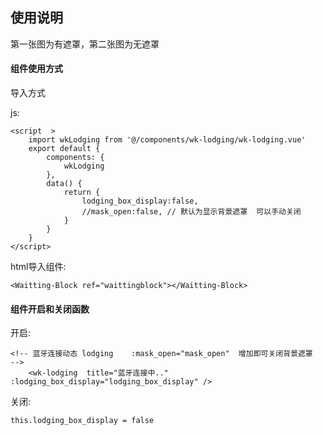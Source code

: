 ## 使用说明
第一张图为有遮罩，第二张图为无遮罩
#### 组件使用方式

导入方式

js:

```
<script  >
	import wkLodging from '@/components/wk-lodging/wk-lodging.vue'
	export default {
		components: { 
			wkLodging
		},
		data() {
			return {
				lodging_box_display:false,
				//mask_open:false, // 默认为显示背景遮罩  可以手动关闭
			}
		}
	}
</script>
```

 

html导入组件:

```
<Waitting-Block ref="waittingblock"></Waitting-Block>
```

#### 组件开启和关闭函数
开启:

```
<!-- 蓝牙连接动态 lodging    :mask_open="mask_open"  增加即可关闭背景遮罩   -->  
	<wk-lodging  title="蓝牙连接中.."   :lodging_box_display="lodging_box_display" />
```

关闭:

```
this.lodging_box_display = false
```
 